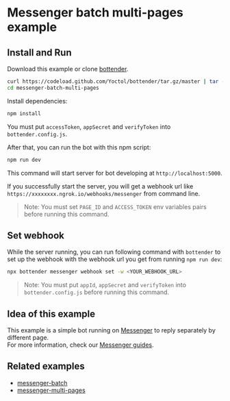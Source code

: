# Messenger batch multi-pages example

## Install and Run

Download this example or clone [bottender](https://github.com/Yoctol/bottender).

```sh
curl https://codeload.github.com/Yoctol/bottender/tar.gz/master | tar -xz --strip=2 bottender-master/examples/messenger-batch-multi-pages
cd messenger-batch-multi-pages
```

Install dependencies:

```sh
npm install
```

You must put `accessToken`, `appSecret` and `verifyToken` into `bottender.config.js`.

After that, you can run the bot with this npm script:

```sh
npm run dev
```

This command will start server for bot developing at `http://localhost:5000`.

If you successfully start the server, you will get a webhook url like `https://xxxxxxxx.ngrok.io/webhooks/messenger` from command line.

> Note: You must set `PAGE_ID` and `ACCESS_TOKEN` env variables pairs before running this command.

## Set webhook

While the server running, you can run following command with `bottender` to set up the webhook with the webhook url you get from running `npm run dev`:

```sh
npx bottender messenger webhook set -w <YOUR_WEBHOOK_URL>
```

> Note: You must put `appId`, `appSecret` and `verifyToken` into `bottender.config.js` before running this command.

## Idea of this example

This example is a simple bot running on [Messenger](https://www.messenger.com/) to reply separately by different page.\
For more information, check our [Messenger guides](https://bottender.js.org/docs/channel-messenger-setup).

## Related examples

- [messenger-batch](../messenger-batch)
- [messenger-multi-pages](../messenger-multi-pages)
